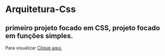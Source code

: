 # Arquitetura-Css

## primeiro projeto focado em CSS, projeto focado em funções simples.

<p>Para visualizar <a href="https://arquitetura-css-weld.vercel.app/">Clique aqui.<a/></p>
